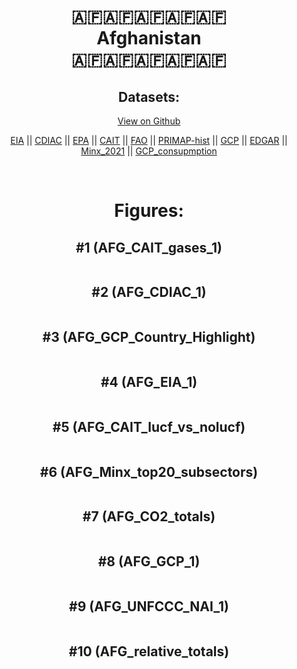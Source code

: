 
<center>
<h1 align="center">
🇦🇫🇦🇫🇦🇫🇦🇫🇦🇫
<br>
Afghanistan
<br>
🇦🇫🇦🇫🇦🇫🇦🇫🇦🇫
</h1>
<h2>Datasets:</h2>
<p><a href="https://github.com/dquintani/GreenhouseData/tree/master/country_data/AFG_Afghanistan/data">View on Github</a>
<br></p><p><a href="data/AFG_EIA.csv">EIA</a> || <a href="data/AFG_CDIAC.csv">CDIAC</a> || <a href="data/AFG_EPA.csv">EPA</a> || <a href="data/AFG_CAIT.csv">CAIT</a> || <a href="data/AFG_FAO.csv">FAO</a> || <a href="data/AFG_PRIMAP-hist.csv">PRIMAP-hist</a> || <a href="data/AFG_GCP.csv">GCP</a> || <a href="data/AFG_EDGAR.csv">EDGAR</a> || <a href="data/AFG_Minx_2021.csv">Minx_2021</a> || <a href="data/AFG_GCP_consupmption.csv">GCP_consupmption</a></p><p><br></p>
<h1>Figures:</h1><h2>#1 (AFG_CAIT_gases_1)</h2>
<p><img alt="" src="figures/AFG_CAIT_gases_1.png" /></p><h2>#2 (AFG_CDIAC_1)</h2>
<p><img alt="" src="figures/AFG_CDIAC_1.png" /></p><h2>#3 (AFG_GCP_Country_Highlight)</h2>
<p><img alt="" src="figures/AFG_GCP_Country_Highlight.png" /></p><h2>#4 (AFG_EIA_1)</h2>
<p><img alt="" src="figures/AFG_EIA_1.png" /></p><h2>#5 (AFG_CAIT_lucf_vs_nolucf)</h2>
<p><img alt="" src="figures/AFG_CAIT_lucf_vs_nolucf.png" /></p><h2>#6 (AFG_Minx_top20_subsectors)</h2>
<p><img alt="" src="figures/AFG_Minx_top20_subsectors.png" /></p><h2>#7 (AFG_CO2_totals)</h2>
<p><img alt="" src="figures/AFG_CO2_totals.png" /></p><h2>#8 (AFG_GCP_1)</h2>
<p><img alt="" src="figures/AFG_GCP_1.png" /></p><h2>#9 (AFG_UNFCCC_NAI_1)</h2>
<p><img alt="" src="figures/AFG_UNFCCC_NAI_1.png" /></p><h2>#10 (AFG_relative_totals)</h2>
<p><img alt="" src="figures/AFG_relative_totals.png" /></p>